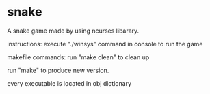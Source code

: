 # snake
A snake game made by using ncurses libarary.

instructions:
execute "./winsys" command in console to run the game

makefile commands:
run "make clean" to clean up

run "make" to produce new version. 

every executable is located in obj dictionary
